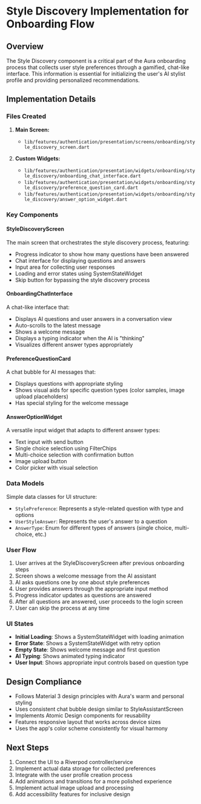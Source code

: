 # Style Discovery Implementation for Onboarding Flow

## Overview

The Style Discovery component is a critical part of the Aura onboarding process that collects user style preferences through a gamified, chat-like interface. This information is essential for initializing the user's AI stylist profile and providing personalized recommendations.

## Implementation Details

### Files Created

1. **Main Screen:**
   - `lib/features/authentication/presentation/screens/onboarding/style_discovery_screen.dart`
   
2. **Custom Widgets:**
   - `lib/features/authentication/presentation/widgets/onboarding/style_discovery/onboarding_chat_interface.dart`
   - `lib/features/authentication/presentation/widgets/onboarding/style_discovery/preference_question_card.dart`
   - `lib/features/authentication/presentation/widgets/onboarding/style_discovery/answer_option_widget.dart`

### Key Components

#### StyleDiscoveryScreen

The main screen that orchestrates the style discovery process, featuring:
- Progress indicator to show how many questions have been answered
- Chat interface for displaying questions and answers
- Input area for collecting user responses
- Loading and error states using SystemStateWidget
- Skip button for bypassing the style discovery process

#### OnboardingChatInterface

A chat-like interface that:
- Displays AI questions and user answers in a conversation view
- Auto-scrolls to the latest message
- Shows a welcome message
- Displays a typing indicator when the AI is "thinking"
- Visualizes different answer types appropriately

#### PreferenceQuestionCard

A chat bubble for AI messages that:
- Displays questions with appropriate styling
- Shows visual aids for specific question types (color samples, image upload placeholders)
- Has special styling for the welcome message

#### AnswerOptionWidget

A versatile input widget that adapts to different answer types:
- Text input with send button
- Single choice selection using FilterChips
- Multi-choice selection with confirmation button
- Image upload button
- Color picker with visual selection

### Data Models

Simple data classes for UI structure:
- `StylePreference`: Represents a style-related question with type and options
- `UserStyleAnswer`: Represents the user's answer to a question
- `AnswerType`: Enum for different types of answers (single choice, multi-choice, etc.)

### User Flow

1. User arrives at the StyleDiscoveryScreen after previous onboarding steps
2. Screen shows a welcome message from the AI assistant
3. AI asks questions one by one about style preferences
4. User provides answers through the appropriate input method
5. Progress indicator updates as questions are answered
6. After all questions are answered, user proceeds to the login screen
7. User can skip the process at any time

### UI States

- **Initial Loading**: Shows a SystemStateWidget with loading animation
- **Error State**: Shows a SystemStateWidget with retry option
- **Empty State**: Shows welcome message and first question
- **AI Typing**: Shows animated typing indicator
- **User Input**: Shows appropriate input controls based on question type

## Design Compliance

- Follows Material 3 design principles with Aura's warm and personal styling
- Uses consistent chat bubble design similar to StyleAssistantScreen
- Implements Atomic Design components for reusability
- Features responsive layout that works across device sizes
- Uses the app's color scheme consistently for visual harmony

## Next Steps

1. Connect the UI to a Riverpod controller/service
2. Implement actual data storage for collected preferences
3. Integrate with the user profile creation process
4. Add animations and transitions for a more polished experience
5. Implement actual image upload and processing
6. Add accessibility features for inclusive design

